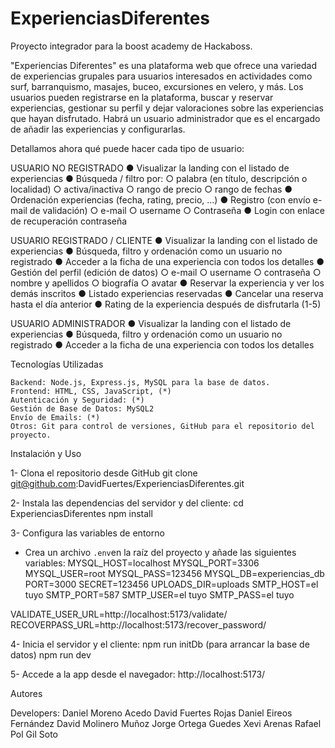 # ExperienciasDiferentes

Proyecto integrador para la boost academy de Hackaboss.

"Experiencias Diferentes" es una plataforma web que ofrece una variedad de experiencias grupales para usuarios interesados en actividades como surf, barranquismo, masajes, buceo, excursiones en velero, y más. Los usuarios pueden registrarse en la plataforma, buscar y reservar experiencias, gestionar su perfil y dejar valoraciones sobre las experiencias que hayan disfrutado. Habrá un usuario administrador que es el encargado de añadir las experiencias y configurarlas.

Detallamos ahora qué puede hacer cada tipo de usuario:

USUARIO NO REGISTRADO
● Visualizar la landing con el listado de experiencias
● Búsqueda / filtro por:
○ palabra (en título, descripción o localidad)
○ activa/inactiva
○ rango de precio
○ rango de fechas
● Ordenación experiencias (fecha, rating, precio, …)
● Registro (con envío e-mail de validación)
○ e-mail
○ username
○ Contraseña
● Login con enlace de recuperación contraseña

USUARIO REGISTRADO / CLIENTE
● Visualizar la landing con el listado de experiencias
● Búsqueda, filtro y ordenación como un usuario no registrado
● Acceder a la ficha de una experiencia con todos los detalles
● Gestión del perfil (edición de datos)
○ e-mail
○ username
○ contraseña
○ nombre y apellidos
○ biografía
○ avatar
● Reservar la experiencia y ver los demás inscritos
● Listado experiencias reservadas
● Cancelar una reserva hasta el día anterior
● Rating de la experiencia después de disfrutarla (1-5)

USUARIO ADMINISTRADOR
● Visualizar la landing con el listado de experiencias
● Búsqueda, filtro y ordenación como un usuario no registrado
● Acceder a la ficha de una experiencia con todos los detalles

Tecnologías Utilizadas

    Backend: Node.js, Express.js, MySQL para la base de datos.
    Frontend: HTML, CSS, JavaScript, (*)
    Autenticación y Seguridad: (*)
    Gestión de Base de Datos: MySQL2
    Envío de Emails: (*)
    Otros: Git para control de versiones, GitHub para el repositorio del proyecto.

Instalación y Uso

1- Clona el repositorio desde GitHub
git clone git@github.com:DavidFuertes/ExperienciasDiferentes.git

2- Instala las dependencias del servidor y del cliente:
cd ExperienciasDiferentes
npm install

3- Configura las variables de entorno

- Crea un archivo `.env`en la raíz del proyecto y añade las siguientes variables:
MYSQL_HOST=localhost
MYSQL_PORT=3306
MYSQL_USER=root
MYSQL_PASS=123456
MYSQL_DB=experiencias_db
PORT=3000
SECRET=123456
UPLOADS_DIR=uploads
SMTP_HOST=el tuyo
SMTP_PORT=587
SMTP_USER=el tuyo
SMTP_PASS=el tuyo


VALIDATE_USER_URL=http://localhost:5173/validate/
RECOVERPASS_URL=http://localhost:5173/recover_password/


4- Inicia el servidor y el cliente:
npm run initDb (para arrancar la base de datos)
npm run dev

5- Accede a la app desde el navegador:
http://localhost:5173/

Autores

Developers:
Daniel Moreno Acedo
David Fuertes Rojas
Daniel Eireos Fernández
David Molinero Muñoz
Jorge Ortega Guedes
Xevi Arenas Rafael
Pol Gil Soto
